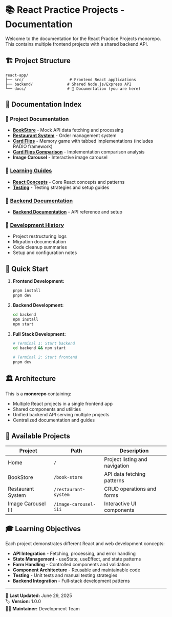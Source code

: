 # 📚 React Practice Projects - Documentation

Welcome to the documentation for the React Practice Projects monorepo. This contains multiple frontend projects with a shared backend API.

## 🏗️ Project Structure

```
react-app/
├── src/                    # Frontend React applications
├── backend/               # Shared Node.js/Express API
└── docs/                  # 📖 Documentation (you are here)
```

## 📖 Documentation Index

### 🎯 Project Documentation

- **[BookStore](../frontend/src/pages/BookStore/README.md)** - Mock API data fetching and processing
- **[Restaurant System](../frontend/src/pages/RestaurantSystem/README.md)** - Order management system
- **[Card Flips](../frontend/src/pages/CardFlips/README.md)** - Memory game with tabbed implementations (includes RADIO framework)
- **[Card Flips Comparison](./CARD-FLIPS-COMPARISON.md)** - Implementation comparison analysis
- **Image Carousel** - Interactive image carousel

### 🧠 [Learning Guides](./guides/)

- **[React Concepts](./guides/react-concepts/)** - Core React concepts and patterns
- **[Testing](./guides/testing/)** - Testing strategies and setup guides

### 🔧 [Backend Documentation](./backend/)

- **[Backend Documentation](./backend/)** - API reference and setup

### 📜 [Development History](./development-history/)

- Project restructuring logs
- Migration documentation
- Code cleanup summaries
- Setup and configuration notes

## 🚀 Quick Start

1. **Frontend Development:**

   ```bash
   pnpm install
   pnpm dev
   ```

2. **Backend Development:**

   ```bash
   cd backend
   npm install
   npm start
   ```

3. **Full Stack Development:**

   ```bash
   # Terminal 1: Start backend
   cd backend && npm start

   # Terminal 2: Start frontend
   pnpm dev
   ```

## 🏛️ Architecture

This is a **monorepo** containing:

- Multiple React projects in a single frontend app
- Shared components and utilities
- Unified backend API serving multiple projects
- Centralized documentation and guides

## 📱 Available Projects

| Project            | Path                  | Description                    |
| ------------------ | --------------------- | ------------------------------ |
| Home               | `/`                   | Project listing and navigation |
| BookStore          | `/book-store`         | API data fetching patterns     |
| Restaurant System  | `/restaurant-system`  | CRUD operations and forms      |
| Image Carousel III | `/image-carousel-iii` | Interactive UI components      |

## 🎓 Learning Objectives

Each project demonstrates different React and web development concepts:

- **API Integration** - Fetching, processing, and error handling
- **State Management** - useState, useEffect, and state patterns
- **Form Handling** - Controlled components and validation
- **Component Architecture** - Reusable and maintainable code
- **Testing** - Unit tests and manual testing strategies
- **Backend Integration** - Full-stack development patterns

---

📅 **Last Updated:** June 29, 2025  
🏷️ **Version:** 1.0.0  
🧑‍💻 **Maintainer:** Development Team
